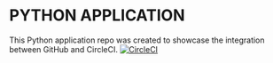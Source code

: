 # PYTHON APPLICATION

This Python application repo was created to showcase the integration between GitHub and CircleCI.
[![CircleCI](https://dl.circleci.com/status-badge/img/circleci/QtxaqwRpbqen3mVLV5RT86/EScKT7NQdqAMvnYBBq2FiK/tree/main.svg?style=svg)](https://dl.circleci.com/status-badge/redirect/circleci/QtxaqwRpbqen3mVLV5RT86/EScKT7NQdqAMvnYBBq2FiK/tree/main)
